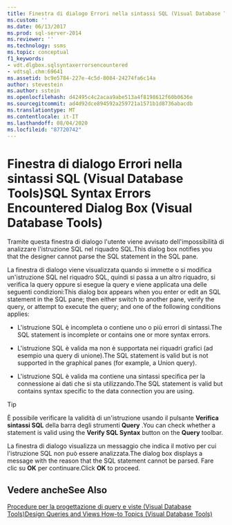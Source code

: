 ```yaml
---
title: Finestra di dialogo Errori nella sintassi SQL (Visual Database Tools) | Microsoft Docs
ms.custom: ''
ms.date: 06/13/2017
ms.prod: sql-server-2014
ms.reviewer: ''
ms.technology: ssms
ms.topic: conceptual
f1_keywords:
- vdt.dlgbox.sqlsyntaxerrorsencountered
- vdtsql.chm:69641
ms.assetid: bc9e5784-227e-4c5d-8084-24274fa6c14a
author: stevestein
ms.author: sstein
ms.openlocfilehash: d42495c4c2acaa9abe513a4f8198612f60b0636e
ms.sourcegitcommit: ad4d92dce894592a259721a1571b1d8736abacdb
ms.translationtype: MT
ms.contentlocale: it-IT
ms.lasthandoff: 08/04/2020
ms.locfileid: "87720742"
---
```

# <a name="sql-syntax-errors-encountered-dialog-box-visual-database-tools"></a><span data-ttu-id="58981-102">Finestra di dialogo Errori nella sintassi SQL (Visual Database Tools)</span><span class="sxs-lookup"><span data-stu-id="58981-102">SQL Syntax Errors Encountered Dialog Box (Visual Database Tools)</span></span>
  <span data-ttu-id="58981-103">Tramite questa finestra di dialogo l'utente viene avvisato dell'impossibilità di analizzare l'istruzione SQL nel riquadro SQL.</span><span class="sxs-lookup"><span data-stu-id="58981-103">This dialog box notifies you that the designer cannot parse the SQL statement in the SQL pane.</span></span>  
  
 <span data-ttu-id="58981-104">La finestra di dialogo viene visualizzata quando si immette o si modifica un'istruzione SQL nel riquadro SQL, quindi si passa a un altro riquadro, si verifica la query oppure si esegue la query e viene applicata una delle seguenti condizioni:</span><span class="sxs-lookup"><span data-stu-id="58981-104">This dialog box appears when you enter or edit an SQL statement in the SQL pane; then either switch to another pane, verify the query, or attempt to execute the query; and one of the following conditions applies:</span></span>  
  
-   <span data-ttu-id="58981-105">L'istruzione SQL è incompleta o contiene uno o più errori di sintassi.</span><span class="sxs-lookup"><span data-stu-id="58981-105">The SQL statement is incomplete or contains one or more syntax errors.</span></span>  
  
-   <span data-ttu-id="58981-106">L'istruzione SQL è valida ma non è supportata nei riquadri grafici (ad esempio una query di unione).</span><span class="sxs-lookup"><span data-stu-id="58981-106">The SQL statement is valid but is not supported in the graphical panes (for example, a Union query).</span></span>  
  
-   <span data-ttu-id="58981-107">L'istruzione SQL è valida ma contiene una sintassi specifica per la connessione ai dati che si sta utilizzando.</span><span class="sxs-lookup"><span data-stu-id="58981-107">The SQL statement is valid but contains syntax specific to the data connection you are using.</span></span>  
  
> [!TIP]  
>  <span data-ttu-id="58981-108">È possibile verificare la validità di un'istruzione usando il pulsante **Verifica sintassi SQL** della barra degli strumenti **Query** .</span><span class="sxs-lookup"><span data-stu-id="58981-108">You can check whether a statement is valid using the **Verify SQL Syntax** button on the **Query** toolbar.</span></span>  
  
 <span data-ttu-id="58981-109">La finestra di dialogo visualizza un messaggio che indica il motivo per cui l'istruzione SQL non può essere analizzata.</span><span class="sxs-lookup"><span data-stu-id="58981-109">The dialog box displays a message with the reason that the SQL statement cannot be parsed.</span></span> <span data-ttu-id="58981-110">Fare clic su **OK** per continuare.</span><span class="sxs-lookup"><span data-stu-id="58981-110">Click **OK** to proceed.</span></span>  
  
## <a name="see-also"></a><span data-ttu-id="58981-111">Vedere anche</span><span class="sxs-lookup"><span data-stu-id="58981-111">See Also</span></span>  
 [<span data-ttu-id="58981-112">Procedure per la progettazione di query e viste &#40;Visual Database Tools&#41;</span><span class="sxs-lookup"><span data-stu-id="58981-112">Design Queries and Views How-to Topics &#40;Visual Database Tools&#41;</span></span>](visual-database-tools.md)  
  
  
